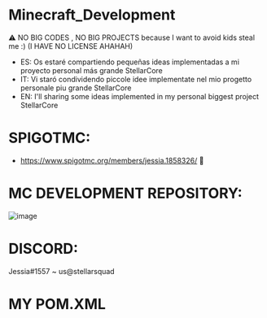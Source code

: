 # Minecraft_Development

⚠ NO BIG CODES , NO BIG PROJECTS because I want to avoid kids steal me :) (I HAVE NO LICENSE AHAHAH)

- ES: Os estaré compartiendo pequeñas ideas implementadas a mi proyecto personal más grande StellarCore
- IT: Vi staró condividendo piccole idee implementate nel mio progetto personale piu grande StellarCore
- EN: I'll sharing some ideas implemented in my personal biggest project StellarCore

# SPIGOTMC:
- https://www.spigotmc.org/members/jessia.1858326/ 💓

# MC DEVELOPMENT REPOSITORY:
![image](https://github.com/Tyranzx/Minecraft_Development/assets/70720366/79599737-b870-43c0-adef-50bfb3d1a7af)


# DISCORD:
Jessia#1557
   ~ us@stellarsquad

# MY POM.XML
```xml

```
